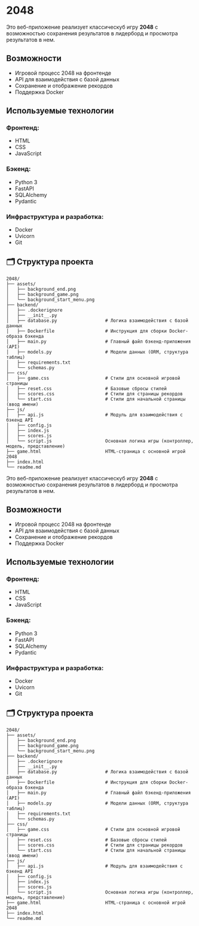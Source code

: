 # 2048

Это веб-приложение реализует классическуб игру **2048** с возможностью сохранения результатов в лидерборд и просмотра
результатов в нем.

## Возможности

- Игровой процесс 2048 на фронтенде
- API для взаимодействия с базой данных
- Сохранение и отображение рекордов
- Поддержка Docker

## Используемые технологии

### Фронтенд:

- HTML
- CSS
- JavaScript

### Бэкенд:

- Python 3
- FastAPI
- SQLAlchemy
- Pydantic

### Инфраструктура и разработка:

- Docker
- Uvicorn
- Git

## 🗂 Структура проекта

```
2048/
├── assets/
│   ├── background_end.png         
│   ├── background_game.png          
│   └── background_start_menu.png   
├── backend/
│   ├── .dockerignore               
│   ├── __init__.py             
│   ├── database.py                  # Логика взаимодействия с базой данных
│   ├── Dockerfile                   # Инструкция для сборки Docker-образа бэкенда
│   ├── main.py                      # Главный файл бэкенд-приложения (API)
│   ├── models.py                    # Модели данных (ORM, структура таблиц)
│   ├── requirements.txt             
│   └── schemas.py                  
├── css/
│   ├── game.css                     # Стили для основной игровой страницы
│   ├── reset.css                    # Базовые сбросы стилей
│   ├── scores.css                   # Стили для страницы рекордов
│   └── start.css                    # Стили для начальной страницы (ввод имени)
├── js/
│   ├── api.js                       # Модуль для взаимодействия с бэкенд API
│   ├── config.js                  
│   ├── index.js               
│   ├── scores.js             
│   └── script.js                    Основная логика игры (контроллер, модель, представление)
├── game.html                        HTML-страница с основной игрой 2048
├── index.html                     
└── readme.md 
```

Это веб-приложение реализует классическуб игру **2048** с возможностью сохранения результатов в лидерборд и просмотра
результатов в нем.

## Возможности

- Игровой процесс 2048 на фронтенде
- API для взаимодействия с базой данных
- Сохранение и отображение рекордов
- Поддержка Docker

## Используемые технологии

### Фронтенд:

- HTML
- CSS
- JavaScript

### Бэкенд:

- Python 3
- FastAPI
- SQLAlchemy
- Pydantic

### Инфраструктура и разработка:

- Docker
- Uvicorn
- Git

## 🗂 Структура проекта

```
2048/
├── assets/
│   ├── background_end.png         
│   ├── background_game.png          
│   └── background_start_menu.png   
├── backend/
│   ├── .dockerignore               
│   ├── __init__.py             
│   ├── database.py                  # Логика взаимодействия с базой данных
│   ├── Dockerfile                   # Инструкция для сборки Docker-образа бэкенда
│   ├── main.py                      # Главный файл бэкенд-приложения (API)
│   ├── models.py                    # Модели данных (ORM, структура таблиц)
│   ├── requirements.txt             
│   └── schemas.py                  
├── css/
│   ├── game.css                     # Стили для основной игровой страницы
│   ├── reset.css                    # Базовые сбросы стилей
│   ├── scores.css                   # Стили для страницы рекордов
│   └── start.css                    # Стили для начальной страницы (ввод имени)
├── js/
│   ├── api.js                       # Модуль для взаимодействия с бэкенд API
│   ├── config.js                  
│   ├── index.js               
│   ├── scores.js             
│   └── script.js                    Основная логика игры (контроллер, модель, представление)
├── game.html                        HTML-страница с основной игрой 2048
├── index.html                     
└── readme.md 
```
